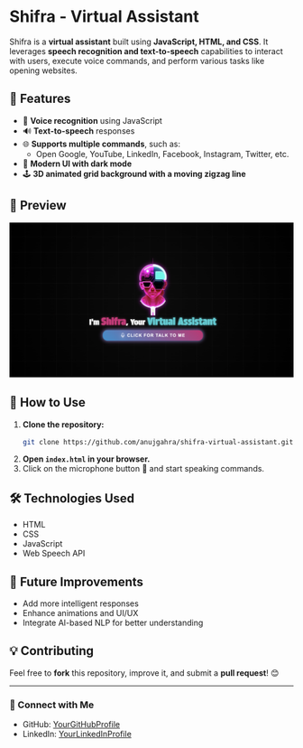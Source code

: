 # Shifra - Virtual Assistant

Shifra is a **virtual assistant** built using **JavaScript, HTML, and CSS**. It leverages **speech recognition and text-to-speech** capabilities to interact with users, execute voice commands, and perform various tasks like opening websites.

## 🌟 Features

- 🎤 **Voice recognition** using JavaScript
- 🔊 **Text-to-speech** responses
- 🌐 **Supports multiple commands**, such as:
  - Open Google, YouTube, LinkedIn, Facebook, Instagram, Twitter, etc.
- 🎨 **Modern UI with dark mode**
- 🕹️ **3D animated grid background with a moving zigzag line**

## 📸 Preview

![Shifra Virtual Assistant](ShifraOverView.png)

## 🚀 How to Use

1. **Clone the repository:**
   ```bash
   git clone https://github.com/anujgahra/shifra-virtual-assistant.git
   ```
2. **Open `index.html` in your browser.**
3. Click on the microphone button 🎤 and start speaking commands.

## 🛠️ Technologies Used

- HTML
- CSS
- JavaScript
- Web Speech API

## 📌 Future Improvements

- Add more intelligent responses
- Enhance animations and UI/UX
- Integrate AI-based NLP for better understanding

## 💡 Contributing

Feel free to **fork** this repository, improve it, and submit a **pull request**! 😊


---
### 🔗 Connect with Me
- GitHub: [YourGitHubProfile](https://github.com/anujgahra)
- LinkedIn: [YourLinkedInProfile](https://linkedin.com/in/anujgahra)
